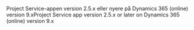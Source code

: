 <span data-ttu-id="89faf-101">Project Service-appen version 2.5.x eller nyere på Dynamics 365 (online) version 9.x</span><span class="sxs-lookup"><span data-stu-id="89faf-101">Project Service app version 2.5.x or later on Dynamics 365 (online) version 9.x</span></span>
